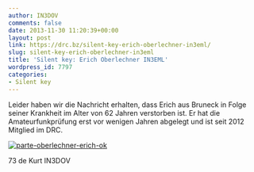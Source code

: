```yaml
---
author: IN3DOV
comments: false
date: 2013-11-30 11:20:39+00:00
layout: post
link: https://drc.bz/silent-key-erich-oberlechner-in3eml/
slug: silent-key-erich-oberlechner-in3eml
title: 'Silent key: Erich Oberlechner IN3EML'
wordpress_id: 7797
categories:
- Silent key
---
```


Leider haben wir die Nachricht erhalten, dass Erich aus Bruneck in Folge seiner Krankheit im Alter von 62 Jahren verstorben ist. Er hat die Amateurfunkprüfung erst vor wenigen Jahren abgelegt und ist seit 2012 Mitglied im DRC.


[![parte-oberlechner-erich-ok](https://drc.bz/wp-content/uploads/2013/11/parte-oberlechner-erich-ok.jpg)](https://drc.bz/wp-content/uploads/2013/11/parte-oberlechner-erich-ok.jpg)




73 de Kurt IN3DOV





